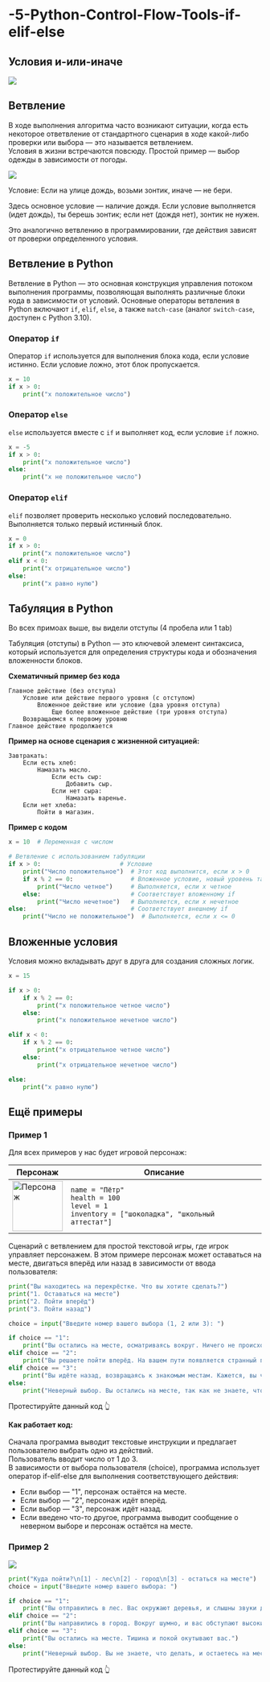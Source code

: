 # -5-Python-Control-Flow-Tools-if-elif-else
## Условия и-или-иначе

<img src="https://github.com/TeachKait20/NoneCode/blob/main/if+elif+else%20py/banner.png?raw=true">

## Ветвление

В ходе выполнения алгоритма часто возникают ситуации, когда есть некоторое ответвление от стандартного сценария в ходе какой-либо проверки или выбора — это называется ветвлением. <br>
Условия в жизни встречаются повсюду. Простой пример — выбор одежды в зависимости от погоды. <br>

<img src="https://i.pinimg.com/originals/3a/8a/66/3a8a668cacdc42edc246a5e1c18309bb.gif">


Условие: Если на улице дождь, возьми зонтик, иначе — не бери. <br>

Здесь основное условие — наличие дождя. Если условие выполняется (идет дождь), ты берешь зонтик; если нет (дождя нет), зонтик не нужен.

Это аналогично ветвлению в программировании, где действия зависят от проверки определенного условия.


## Ветвление в Python

Ветвление в Python — это основная конструкция управления потоком выполнения программы, позволяющая выполнять различные блоки кода в зависимости от условий. Основные операторы ветвления в Python включают `if`, `elif`, `else`, а также `match-case` (аналог `switch-case`, доступен с Python 3.10). 

### Оператор `if`

Оператор `if` используется для выполнения блока кода, если условие истинно. Если условие ложно, этот блок пропускается.

```Python
x = 10
if x > 0:
    print("x положительное число")
```

### Оператор `else`

`else` используется вместе с `if` и выполняет код, если условие `if` ложно.

```Python
x = -5
if x > 0:
    print("x положительное число")
else:
    print("x не положительное число")
```

### Оператор `elif`

`elif` позволяет проверить несколько условий последовательно. Выполняется только первый истинный блок.

```Python
x = 0
if x > 0:
    print("x положительное число")
elif x < 0:
    print("x отрицательное число")
else:
    print("x равно нулю")
```

## Табуляция в Python

Во всех примоах выше, вы видели отступы (4 пробела или 1 tab)

Табуляция (отступы) в Python — это ключевой элемент синтаксиса, который используется для определения структуры кода и обозначения вложенности блоков.

**Схематичный пример без кода**
```
Главное действие (без отступа)
    Условие или действие первого уровня (с отступом)
        Вложенное действие или условие (два уровня отступа)
            Еще более вложенное действие (три уровня отступа)
    Возвращаемся к первому уровню
Главное действие продолжается
```

**Пример на основе сценария с жизненной ситуацией:**
```
Завтракать:
    Если есть хлеб:
        Намазать масло.
            Если есть сыр:
                Добавить сыр.
            Если нет сыра:
                Намазать варенье.
    Если нет хлеба:
        Пойти в магазин.
```

**Пример с кодом**
```Python
x = 10  # Переменная с числом

# Ветвление с использованием табуляции
if x > 0:                      # Условие
    print("Число положительное")  # Этот код выполнится, если x > 0
    if x % 2 == 0:                # Вложенное условие, новый уровень табуляции
        print("Число четное")     # Выполняется, если x четное
    else:                         # Соответствует вложенному if
        print("Число нечетное")   # Выполняется, если x нечетное
else:                             # Соответствует внешнему if
    print("Число не положительное")  # Выполняется, если x <= 0
```

## Вложенные условия

Условия можно вкладывать друг в друга для создания сложных логик.

```Python
x = 15

if x > 0:
    if x % 2 == 0:
        print("x положительное четное число")
    else:
        print("x положительное нечетное число")

elif x < 0:
    if x % 2 == 0:
        print("x отрицательное четное число")
    else:
        print("x отрицательное нечетное число")

else:
    print("x равно нулю")
```

## Ещё примеры
### Пример 1

Для всех примеров у нас будет игровой персонаж:

| Персонаж                                | Описание                                                                                     |
|-----------------------------------------|---------------------------------------------------------------------------------------------|
| <img src="https://github.com/TeachKait20/NoneCode/blob/main/if+elif+else%20py/pers-right.png?raw=true" width="100" alt="Персонаж"/>	 | `name = "Пётр"`<br>`health = 100`<br>`level = 1`<br>`inventory = ["шоколадка", "школьный аттестат"]`       |

Сценарий с ветвлением для простой текстовой игры, где игрок управляет персонажем. В этом примере персонаж может оставаться на месте, двигаться вперёд или назад в зависимости от ввода пользователя:

```Python
print("Вы находитесь на перекрёстке. Что вы хотите сделать?")
print("1. Оставаться на месте")
print("2. Пойти вперёд")
print("3. Пойти назад")

choice = input("Введите номер вашего выбора (1, 2 или 3): ")

if choice == "1":
    print("Вы остались на месте, осматриваясь вокруг. Ничего не происходит.")
elif choice == "2":
    print("Вы решаете пойти вперёд. На вашем пути появляется странный предмет!")
elif choice == "3":
    print("Вы идёте назад, возвращаясь к знакомым местам. Кажется, вы что-то забыли.")
else:
    print("Неверный выбор. Вы остались на месте, так как не знаете, что делать.")
```

Протестируйте данный код 👆

**Как работает код:** <br><br>
Сначала программа выводит текстовые инструкции и предлагает пользователю выбрать одно из действий. <br>
Пользователь вводит число от 1 до 3. <br>
В зависимости от выбора пользователя (choice), программа использует оператор if-elif-else для выполнения соответствующего действия: <br>
* Если выбор — "1", персонаж остаётся на месте.
* Если выбор — "2", персонаж идёт вперёд.
* Если выбор — "3", персонаж идёт назад.
* Если введено что-то другое, программа выводит сообщение о неверном выборе и персонаж остаётся на месте.

### Пример 2

<img src="https://github.com/TeachKait20/NoneCode/blob/main/if+elif+else%20py/banner_2.png?raw=true">

```Python
print("Куда пойти?\n[1] - лес\n[2] - город\n[3] - остаться на месте")
choice = input("Введите номер вашего выбора: ")

if choice == "1":
    print("Вы отправились в лес. Вас окружают деревья, и слышны звуки дикой природы.")
elif choice == "2":
    print("Вы направились в город. Вокруг шумно, и вас обступают высокие здания.")
elif choice == "3":
    print("Вы остались на месте. Тишина и покой окутывают вас.")
else:
    print("Неверный выбор. Вы не знаете, что делать, и остаетесь на месте.")
```

Протестируйте данный код 👆



